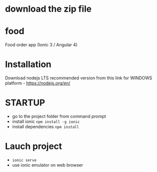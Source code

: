 # download the zip file

# food
Food order app (Ionic 3 / Angular 4)

# Installation
Download nodejs LTS recommended version from this link for WINDOWS platform - https://nodejs.org/en/

# STARTUP
- go to the project folder from command prompt
- install ionic `npm install -g ionic`
- install dependencies `npm install`

# Lauch project
- `ionic serve`
- use ionic emulator on web browser

